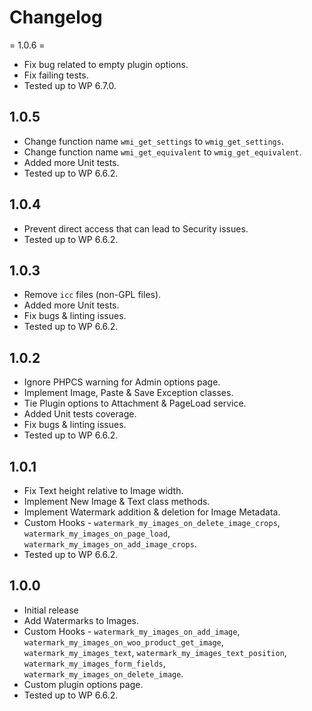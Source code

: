 # Changelog

= 1.0.6 =
* Fix bug related to empty plugin options.
* Fix failing tests.
* Tested up to WP 6.7.0.

## 1.0.5
* Change function name `wmi_get_settings` to `wmig_get_settings`.
* Change function name `wmi_get_equivalent` to `wmig_get_equivalent`.
* Added more Unit tests.
* Tested up to WP 6.6.2.

## 1.0.4
* Prevent direct access that can lead to Security issues.
* Tested up to WP 6.6.2.

## 1.0.3
* Remove `icc` files (non-GPL files).
* Added more Unit tests.
* Fix bugs & linting issues.
* Tested up to WP 6.6.2.

## 1.0.2
* Ignore PHPCS warning for Admin options page.
* Implement Image, Paste & Save Exception classes.
* Tie Plugin options to Attachment & PageLoad service.
* Added Unit tests coverage.
* Fix bugs & linting issues.
* Tested up to WP 6.6.2.

## 1.0.1
* Fix Text height relative to Image width.
* Implement New Image & Text class methods.
* Implement Watermark addition & deletion for Image Metadata.
* Custom Hooks - `watermark_my_images_on_delete_image_crops`, `watermark_my_images_on_page_load`, `watermark_my_images_on_add_image_crops`.
* Tested up to WP 6.6.2.

## 1.0.0
* Initial release
* Add Watermarks to Images.
* Custom Hooks - `watermark_my_images_on_add_image`, `watermark_my_images_on_woo_product_get_image`, `watermark_my_images_text`, `watermark_my_images_text_position`, `watermark_my_images_form_fields`, `watermark_my_images_on_delete_image`.
* Custom plugin options page.
* Tested up to WP 6.6.2.
